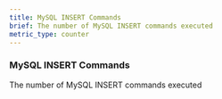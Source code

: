 ```yaml
---
title: MySQL INSERT Commands
brief: The number of MySQL INSERT commands executed
metric_type: counter
---
```

### MySQL INSERT Commands

The number of MySQL INSERT commands executed

